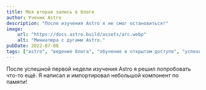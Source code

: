 ```yaml
---
title: Моя вторая запись в блоге
author: Ученик Astro
description: "После изучения Astro я не смог остановиться!"
image:
    url: "https://docs.astro.build/assets/arc.webp"
    alt: "Миниатюра с дугами Astro."
pubDate: 2022-07-08
tags: ["astro", "ведение блога", "обучение в открытом доступе", "успехи"]
---
```

После успешной первой недели изучения Astro я решил попробовать что-то ещё. Я написал и импортировал небольшой компонент по памяти!
